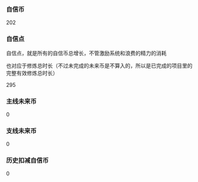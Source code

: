 ### 自信币
202

### 自信点
自信点，就是所有的自信币总增长，不管激励系统和浪费的精力的消耗

也对应于修炼总时长（不过未完成的未来币是不算入的，所以是已完成的项目里的完整有效修炼总时长）

295

### 主线未来币
0

### 支线未来币
0

### 历史扣减自信币
0
